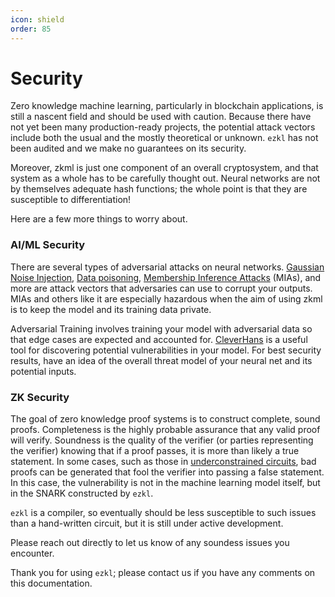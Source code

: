 ```yaml
---
icon: shield
order: 85
---
```

 
# Security

Zero knowledge machine learning, particularly in blockchain applications, is still a nascent field and should be used with caution. Because there have not yet been many production-ready projects, the potential attack vectors include both the usual and the mostly theoretical or unknown. `ezkl` has not been audited and we make no guarantees on its security.

Moreover, zkml is just one component of an overall cryptosystem, and that system as a whole has to be carefully thought out. Neural networks are not by themselves adequate hash functions; the whole point is that they are susceptible to differentiation!

Here are a few more things to worry about.

### AI/ML Security

There are several types of adversarial attacks on neural networks. [Gaussian Noise Injection](https://paperswithcode.com/paper/asymmetric-heavy-tails-and-implicit-bias-in), [Data poisoning](https://paperswithcode.com/task/data-poisoning), [Membership Inference Attacks](https://paperswithcode.com/paper/membership-inference-attacks-on-machine) (MIAs), and more are attack vectors that adversaries can use to corrupt your outputs. MIAs and others like it are especially hazardous when the aim of using zkml is to keep the model and its training data private.

Adversarial Training involves training your model with adversarial data so that edge cases are expected and accounted for. [CleverHans](https://github.com/cleverhans-lab/cleverhans) is a useful tool for discovering potential vulnerabilities in your model. For best security results, have an idea of the overall threat model of your neural net and its potential inputs.

### ZK Security

The goal of zero knowledge proof systems is to construct complete, sound proofs. Completeness is the highly probable assurance that any valid proof will verify. Soundness is the quality of the verifier (or parties representing the verifier) knowing that if a proof passes, it is more than likely a true statement. In some cases, such as those in [underconstrained circuits](https://eprint.iacr.org/2023/512.pdf), bad proofs can be generated that fool the verifier into passing a false statement. In this case, the vulnerability is not in the machine learning model itself, but in the SNARK constructed by `ezkl`.

`ezkl` is a compiler, so eventually should be less susceptible to such issues than a hand-written circuit, but it is still under active development.

Please reach out directly to let us know of any soundess issues you encounter.

<!-- ###### Fuzzing

`ezkl` supports fuzzing over your model's edge inputs to test for potential vulnerabilities. Use your `input.json` and `network.onnx` files to run:

```bash
ezkl fuzz -D input.json -M network.onnx --transcript=evm --num-runs 10
```

Be sure to replace `num-runs` with the amount of fuzz testing rounds you want to do along with other parameters you are using to generate your circuit. -->

Thank you for using `ezkl`; please contact us if you have any comments on this documentation.
